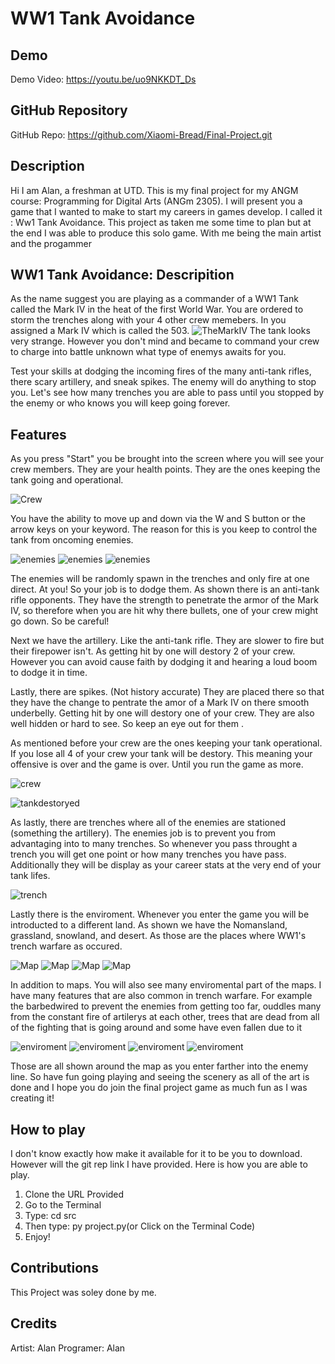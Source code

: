 # WW1 Tank Avoidance

## Demo
Demo Video: https://youtu.be/uo9NKKDT_Ds

## GitHub Repository
GitHub Repo: https://github.com/Xiaomi-Bread/Final-Project.git

## Description
Hi I am Alan, a freshman at UTD. This is my final project for my ANGM course: Programming for Digital Arts (ANGm 2305). I will present you a game that I wanted to make to start my careers in games develop. I called it : Ww1 Tank Avoidance. This project as taken me some time to plan but at the end I was able to produce this solo game. With me being the main artist and the progammer

## WW1 Tank Avoidance: Descripition 
As the name suggest you are playing as a commander of a WW1 Tank called the Mark IV in the heat of the first World War. You are ordered to storm the trenches along with your 4 other crew memebers. In you assigned a Mark IV which is called the 503.
![TheMarkIV](WW1Tank.png)
The tank looks very strange. However you don't mind and became to command your crew to charge into battle unknown what type of enemys awaits for you. 

Test your skills at dodging the incoming fires of the many anti-tank rifles, there scary artillery, and sneak spikes. The enemy will do anything to stop you. Let's see how many trenches you are able to pass until you stopped by the enemy or who knows you will keep going forever.

## Features
As you press "Start" you be brought into the screen where you will see your crew members. They are your health points. They are the ones keeping the tank going and operational. 

![Crew](heart.png)

You have the ability to move up and down via the W and S button or the arrow keys on your keyword. The reason for this is you keep to control the tank from oncoming enemies. 

![enemies](WW1Shooter.png)
![enemies](artillery.png)
![enemies](spike.png)

The enemies will be randomly spawn in the trenches and only fire at one direct. At you! So your job is to dodge them. As shown there is an anti-tank rifle opponents. They have the strength to penetrate the armor of the Mark IV, so therefore when you are hit why there bullets, one of your crew might go down. So be careful! 

Next we have the artillery. Like the anti-tank rifle. They are slower to fire but their firepower isn't. As getting hit by one will destory 2 of your crew. However you can avoid cause faith by dodging it and hearing a loud boom to dodge it in time. 

Lastly, there are spikes. (Not history accurate) They are placed there so that they have the change to pentrate the amor of a Mark IV on there smooth underbelly. Getting hit by one will destory one of your crew. They are also well hidden or hard to see. So keep an eye out for them .

As mentioned before your crew are the ones keeping your tank operational. If you lose all 4 of your crew your tank will be destory. This meaning your offensive is over and the game is over. Until you run the game as more. 

![crew](heart-damaged.png)

![tankdestoryed](Tank-Exit.png)

As lastly, there are trenches where all of the enemies are stationed (something the artillery). The enemies job is to prevent you from advantaging into to many trenches. So whenever you pass throught a trench you will get one point or how many trenches you have pass. Additionally they will be display as your career stats at the very end of your tank lifes. 

![trench](trenches.png)

Lastly there is the enviroment. Whenever you enter the game you will be introducted to a different land. As shown we have the Nomansland, grassland, snowland, and desert. As those are the places where WW1's trench warfare as occured. 

![Map](Nomansland.png)
![Map](Grassland.png)
![Map](Snowland.png)
![Map](Desertland.png)

In addition to maps. You will also see many enviromental part of the maps. I have many features that are also common  in trench warfare. For example the barbedwired to prevent the enemies from getting too far, ouddles many from the constant fire of artilerys at each other, trees that are dead from all of the fighting that is going around and some have even fallen due to it 

![enviroment](barbed-wires.png)
![enviroment](puddle.png)
![enviroment](dead-trees.png)
![enviroment](dead-trunks.png)

Those are all shown around the map as you enter farther into the enemy line. So have fun going playing and seeing the scenery as all of the art is done and I hope you do join the final project game as much fun as I was creating it!

## How to play
I don't know exactly how make it available for it to be you to download. However will the git rep link I have provided. Here is how you are able to play. 
1. Clone the URL Provided 
2. Go to the Terminal 
3. Type: cd src 
4. Then type:  py project.py(or Click on the Terminal Code)
5. Enjoy!

## Contributions
This Project was soley done by me. 

## Credits
Artist: Alan
Programer: Alan 